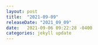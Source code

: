 ```yaml
---
layout: post
title:  "2021-09-09"
releaseDate: "2021_09_09"
date:   2021-09-06 09:22:28 -0400
categories: jekyll update
---
```

